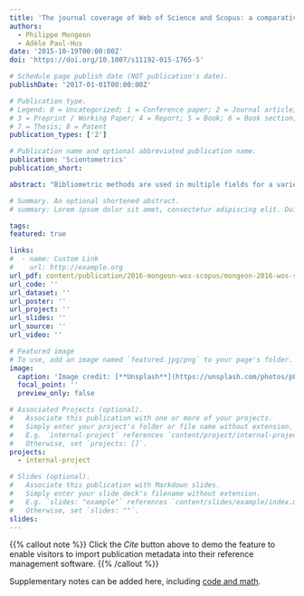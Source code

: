 ```yaml
---
title: 'The journal coverage of Web of Science and Scopus: a comparative analysis'
authors:
  - Philippe Mongeon
  - Adèle Paul-Hus
date: '2015-10-19T00:00:00Z'
doi: 'https://doi.org/10.1007/s11192-015-1765-5'

# Schedule page publish date (NOT publication's date).
publishDate: '2017-01-01T00:00:00Z'

# Publication type.
# Legend: 0 = Uncategorized; 1 = Conference paper; 2 = Journal article;
# 3 = Preprint / Working Paper; 4 = Report; 5 = Book; 6 = Book section;
# 7 = Thesis; 8 = Patent
publication_types: ['2']

# Publication name and optional abbreviated publication name.
publication: 'Scientometrics'
publication_short: 

abstract: "Bibliometric methods are used in multiple fields for a variety of purposes, namely for research evaluation. Most bibliometric analyses have in common their data sources: Thomson Reuters' Web of Science (WoS) and Elsevier’s Scopus. The objective of this research is to describe the journal coverage of those two databases and to assess whether some field, publishing country and language are over or underrepresented. To do this we compared the coverage of active scholarly journals in WoS (13,605 journals) and Scopus (20,346 journals) with Ulrich’s extensive periodical directory (63,013 journals). Results indicate that the use of either WoS or Scopus for research evaluation may introduce biases that favor Natural Sciences and Engineering as well as Biomedical Research to the detriment of Social Sciences and Arts and Humanities. Similarly, English-language journals are overrepresented to the detriment of other languages. While both databases share these biases, their coverage differs substantially. As a consequence, the results of bibliometric analyses may vary depending on the database used. These results imply that in the context of comparative research evaluation, WoS and Scopus should be used with caution, especially when comparing different fields, institutions, countries or languages. The bibliometric community should continue its efforts to develop methods and indicators that include scientific output that are not covered in WoS or Scopus, such as field-specific and national citation indexes."

# Summary. An optional shortened abstract.
# summary: Lorem ipsum dolor sit amet, consectetur adipiscing elit. Duis posuere tellus ac convallis placerat. Proin tincidunt magna sed ex sollicitudin condimentum.

tags:
featured: true

links:
#  - name: Custom Link
#    url: http://example.org
url_pdf: content/publication/2016-mongeon-wos-scopus/mongeon-2016-wos-scopus.pdf
url_code: ''
url_dataset: ''
url_poster: ''
url_project: ''
url_slides: ''
url_source: ''
url_video: ''

# Featured image
# To use, add an image named `featured.jpg/png` to your page's folder.
image:
  caption: 'Image credit: [**Unsplash**](https://unsplash.com/photos/pLCdAaMFLTE)'
  focal_point: ''
  preview_only: false

# Associated Projects (optional).
#   Associate this publication with one or more of your projects.
#   Simply enter your project's folder or file name without extension.
#   E.g. `internal-project` references `content/project/internal-project/index.md`.
#   Otherwise, set `projects: []`.
projects:
  - internal-project

# Slides (optional).
#   Associate this publication with Markdown slides.
#   Simply enter your slide deck's filename without extension.
#   E.g. `slides: "example"` references `content/slides/example/index.md`.
#   Otherwise, set `slides: ""`.
slides:
---
```


{{% callout note %}}
Click the _Cite_ button above to demo the feature to enable visitors to import publication metadata into their reference management software.
{{% /callout %}}

Supplementary notes can be added here, including [code and math](https://wowchemy.com/docs/content/writing-markdown-latex/).
